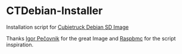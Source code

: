 CTDebian-Installer
==================

Installation script for [Cubietruck Debian SD Image](http://www.igorpecovnik.com/2013/12/24/cubietruck-debian-wheezy-sd-card-image/)

Thanks [Igor Pečovnik](https://github.com/igorpecovnik/) for the great Image and [Raspbmc](http://www.raspbmc.com/) for the script inspiration.

